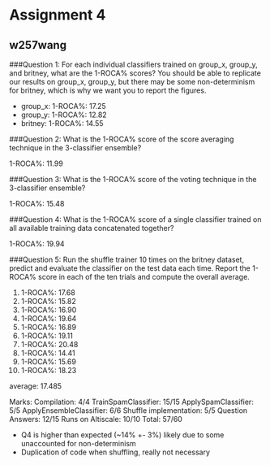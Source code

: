 # Assignment 4

## w257wang
###Question 1: 
For each individual classifiers trained on group_x, group_y, and britney, what are the 1-ROCA% scores? You should be able to replicate our results on group_x, group_y, but there may be some non-determinism for britney, which is why we want you to report the figures.

+ group_x: 1-ROCA%: 17.25
+ group_y: 1-ROCA%: 12.82
+ britney: 1-ROCA%: 14.55

###Question 2: 
What is the 1-ROCA% score of the score averaging technique in the 3-classifier ensemble?

1-ROCA%: 11.99

###Question 3: 
What is the 1-ROCA% score of the voting technique in the 3-classifier ensemble?

1-ROCA%: 15.48

###Question 4: 
What is the 1-ROCA% score of a single classifier trained on all available training data concatenated together?

1-ROCA%: 19.94

###Question 5: 
Run the shuffle trainer 10 times on the britney dataset, predict and evaluate the classifier on the test data each time. Report the 1-ROCA% score in each of the ten trials and compute the overall average.

1. 1-ROCA%: 17.68
1. 1-ROCA%: 15.82
1. 1-ROCA%: 16.90
1. 1-ROCA%: 19.64
1. 1-ROCA%: 16.89
1. 1-ROCA%: 19.11
1. 1-ROCA%: 20.48
1. 1-ROCA%: 14.41
1. 1-ROCA%: 15.69
1. 1-ROCA%: 18.23

average: 17.485

Marks:
Compilation: 4/4
TrainSpamClassifier: 15/15
ApplySpamClassifier: 5/5
ApplyEnsembleClassifier: 6/6
Shuffle implementation: 5/5
Question Answers: 12/15
Runs on Altiscale: 10/10
Total: 57/60

- Q4 is higher than expected (~14% +- 3%) likely due to some unaccounted for non-determinism
- Duplication of code when shuffling, really not necessary
